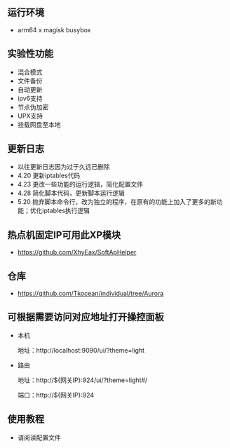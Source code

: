 ## 运行环境
- arm64 x magisk busybox

## 实验性功能

- 混合模式
- 文件备份
- 自动更新
- ipv6支持
- 节点伪加密
- UPX支持
- 挂载网盘至本地

## 更新日志

- 以往更新日志因为过于久远已删除
- 4.20 更新iptables代码
- 4.23 更改一些功能的运行逻辑，简化配置文件
- 4.28 简化脚本代码，更新脚本运行逻辑
- 5.20 抛弃脚本命令行，改为独立的程序，在原有的功能上加入了更多的新功能；优化iptables执行逻辑

## 热点机固定IP可用此XP模块
- https://github.com/XhyEax/SoftApHelper


## 仓库
- https://github.com/Tkocean/individual/tree/Aurora

## 可根据需要访问对应地址打开操控面板

- 本机

  地址：http://localhost:9090/ui/?theme=light

- 路由

  地址：http://${网关IP}:924/ui/?theme=light#/

  端口：http://${网关IP}:924

## 使用教程

- 请阅读配置文件
